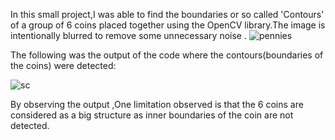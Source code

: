 

In this small project,I was able to find the boundaries or so called 'Contours' of a group of 6 coins placed together using the OpenCV library.The image is intentionally blurred to remove some unnecessary noise .
![pennies](https://user-images.githubusercontent.com/58786895/87535235-caf9c180-c6b4-11ea-9911-f4b359cd9021.jpg)



The following was the output of the code where the contours(boundaries of the coins) were detected:


![sc](https://user-images.githubusercontent.com/58786895/87534667-f7610e00-c6b3-11ea-87c6-0882c9073d92.png)

By observing the output ,One limitation observed is that the 6 coins are considered as a big structure as inner boundaries of the coin are not detected.
